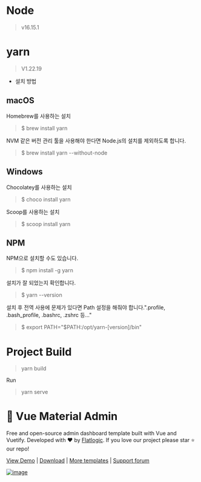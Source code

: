 # Node
> v16.15.1

# yarn
> V1.22.19

* 설치 방법

macOS
---
Homebrew를 사용하는 설치
> $ brew install yarn

NVM 같은 버전 관리 툴을 사용해야 한다면 Node.js의 설치를 제외하도록 합니다.
> $ brew install yarn --without-node

Windows
---
Chocolatey를 사용하는 설치
> $ choco install yarn

Scoop를 사용하는 설치
> $ scoop install yarn

NPM
---
NPM으로 설치할 수도 있습니다.
> $ npm install -g yarn

설치가 잘 되었는지 확인합니다.
> $ yarn --version

설치 후 전역 사용에 문제가 있다면 Path 설정을 해줘야 합니다.".profile, .bash_profile, .bashrc, .zshrc 등…"
>$ export PATH="$PATH:/opt/yarn-[version]/bin"

# Project Build
> yarn build

Run
> yarn serve

# 🤘 Vue Material Admin 

Free and open-source admin dashboard template built with Vue and Vuetify. Developed with ❤️ by [Flatlogic](https://flatlogic.com/). If you love our project please star ⭐️ our repo!

[View Demo](https://flatlogic.github.io/material-vue/) | [Download](https://github.com/flatlogic/material-vue.git) | [More templates](https://flatlogic.com/templates) | [Support forum](https://flatlogic.com/forum)

[![image](https://github.com/flatlogic/material-vue/blob/master/src/assets/screenshot/mainScreenshot.png)](https://flatlogic.github.io/material-vue/)

